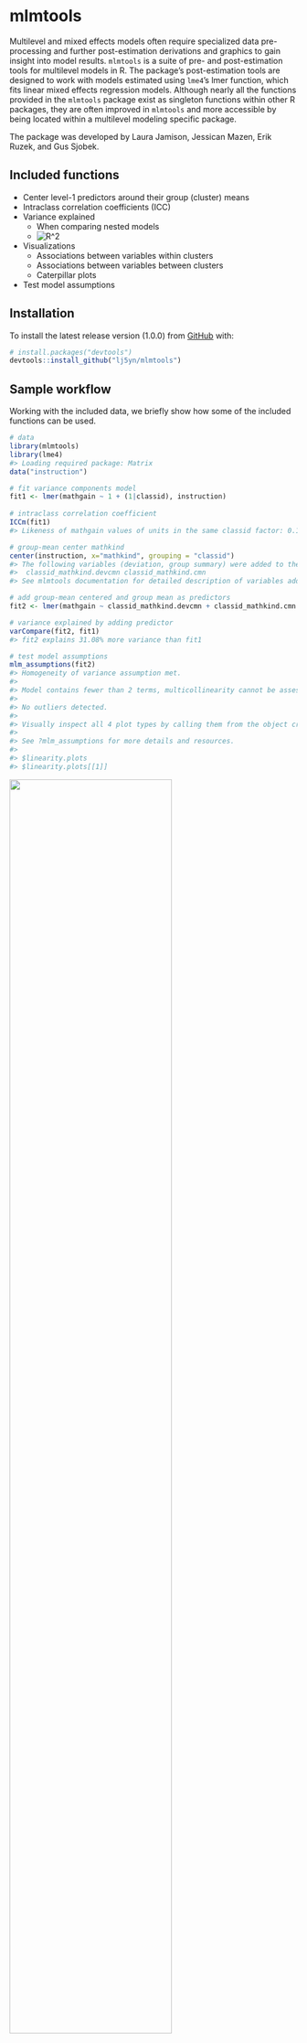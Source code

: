 
# mlmtools

Multilevel and mixed effects models often require specialized data
pre-processing and further post-estimation derivations and graphics to
gain insight into model results. `mlmtools` is a suite of pre- and
post-estimation tools for multilevel models in R. The package’s
post-estimation tools are designed to work with models estimated using
`lme4`’s lmer function, which fits linear mixed effects regression
models. Although nearly all the functions provided in the `mlmtools`
package exist as singleton functions within other R packages, they are
often improved in `mlmtools` and more accessible by being located within
a multilevel modeling specific package.

The package was developed by Laura Jamison, Jessican Mazen, Erik Ruzek,
and Gus Sjobek.

## Included functions

-   Center level-1 predictors around their group (cluster) means
-   Intraclass correlation coefficients (ICC)
-   Variance explained
    -   When comparing nested models
    -   ![R^2](https://latex.codecogs.com/png.image?%5Cdpi%7B110%7D&space;%5Cbg_white&space;R%5E2 "R^2")
-   Visualizations
    -   Associations between variables within clusters
    -   Associations between variables between clusters
    -   Caterpillar plots
-   Test model assumptions

## Installation

To install the latest release version (1.0.0) from
[GitHub](https://github.com/) with:

``` r
# install.packages("devtools")
devtools::install_github("lj5yn/mlmtools")
```

## Sample workflow

Working with the included data, we briefly show how some of the included
functions can be used.

``` r
# data
library(mlmtools)
library(lme4)
#> Loading required package: Matrix
data("instruction")

# fit variance components model
fit1 <- lmer(mathgain ~ 1 + (1|classid), instruction)
  
# intraclass correlation coefficient
ICCm(fit1)
#> Likeness of mathgain values of units in the same classid factor: 0.149

# group-mean center mathkind 
center(instruction, x="mathkind", grouping = "classid")
#> The following variables (deviation, group summary) were added to the dataset: 
#>  classid_mathkind.devcmn classid_mathkind.cmn 
#> See mlmtools documentation for detailed description of variables added.

# add group-mean centered and group mean as predictors
fit2 <- lmer(mathgain ~ classid_mathkind.devcmn + classid_mathkind.cmn + (1|classid), instruction)

# variance explained by adding predictor
varCompare(fit2, fit1)
#> fit2 explains 31.08% more variance than fit1

# test model assumptions
mlm_assumptions(fit2)
#> Homogeneity of variance assumption met.
#> 
#> Model contains fewer than 2 terms, multicollinearity cannot be assessed.
#> 
#> No outliers detected.
#> 
#> Visually inspect all 4 plot types by calling them from the object created by mlm_assumptions() such as object$fitted.residual.plot and object$resid.normality.plot. linearity.plots and resid.component.plots may contain more than one plot depending on the model specified. Check how many there are, for example using length(object$linearity.plots). Then inspect each plot within each object, for example using object$linearity.plots[[1]] to access the first plot within the linearity.plots list.
#> 
#> See ?mlm_assumptions for more details and resources.
#> 
#> $linearity.plots
#> $linearity.plots[[1]]
```

<img src="man/figures/README-unnamed-chunk-2-1.png" width="75%" />

    #> 
    #> $linearity.plots[[2]]

<img src="man/figures/README-unnamed-chunk-2-2.png" width="75%" />

    #> 
    #> 
    #> $homo.test
    #> Analysis of Variance Table
    #> 
    #> Response: model.Res2
    #>             Df     Sum Sq Mean Sq F value  Pr(>F)  
    #> classid      1    6872688 6872688  3.4323 0.06418 .
    #> Residuals 1188 2378796930 2002354                  
    #> ---
    #> Signif. codes:  0 '***' 0.001 '**' 0.01 '*' 0.05 '.' 0.1 ' ' 1
    #> 
    #> $fitted.residual.plot

<img src="man/figures/README-unnamed-chunk-2-3.png" width="75%" />

    #> 
    #> $outliers
    #> [1] "664"
    #> 
    #> $resid.normality.plot

<img src="man/figures/README-unnamed-chunk-2-4.png" width="75%" />

    #> 
    #> $resid.component.plots
    #> $resid.component.plots[[1]]
    #> `geom_smooth()` using method = 'gam' and formula 'y ~ s(x, bs = "cs")'

<img src="man/figures/README-unnamed-chunk-2-5.png" width="75%" />

    #> 
    #> $resid.component.plots[[2]]
    #> `geom_smooth()` using method = 'gam' and formula 'y ~ s(x, bs = "cs")'

<img src="man/figures/README-unnamed-chunk-2-6.png" width="75%" />

    #> 
    #> 
    #> $multicollinearity
    #> [1] "Model contains fewer than 2 terms, multicollinearity cannot be assessed.\n"
    #> 
    #> attr(,"class")
    #> [1] "mlm_assumptions"

    # variance explained by the model
    rsqmlm(fit2)
    #> 24.58% of the total variance is explained by the fixed effects.
    #> 37.73% of the total variance is explained by both fixed and random effects.

## Visualizations

Rich visualizations of associations can be had along with caterpillar
plots, which graph the 95% prediction intervals for the random effects.

``` r
# visualize between-group association
betweenPlot(x = "mathkind", y = "mathgain", grouping = "classid", dataset = instruction, xlab = "Kindergarten Math Score", ylab = "Gain in Math Score")
```

<img src="man/figures/README-unnamed-chunk-3-1.png" width="75%" />

``` r

# visualze within-group association
withinPlot(x = "mathkind", y = "mathgain", grouping = "classid", dataset = instruction)
```

<img src="man/figures/README-unnamed-chunk-3-2.png" width="75%" />

``` r

# caterpillar plot
caterpillarPlot(fit2, grouping = "classid")
#> [1] "classid"
```

<img src="man/figures/README-unnamed-chunk-3-3.png" width="75%" />
